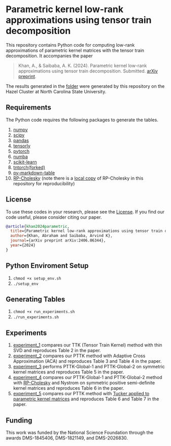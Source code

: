 # Parametric kernel low-rank approximations using tensor train decomposition
This repository contains Python code for computing low-rank approximations of parametric kernel matrices with the tensor train decomposition. It accompanies the paper
> Khan, A., & Saibaba, A. K. (2024). Parametric kernel low-rank approximations using tensor train decomposition. Submitted. [arXiv preprint](https://arxiv.org/abs/2406.06344).

The results generated in the [folder](https://github.com/awkhan3/ParametricTensorTrainKernel/tree/main/experiments_out) were generated by this repository on the Hazel Cluster at North Carolina State University.

## Requirements
The Python code requires the following packages to generate the tables.
1. [numpy](https://github.com/numpy/numpy)
2. [scipy](https://github.com/scipy/scipy)
3. [pandas](https://github.com/pandas-dev/pandas)
4. [tensorly](https://github.com/tensorly/tensorly)
5. [pytorch](https://github.com/pytorch/pytorch)
6. [numba](https://github.com/numba/numba)
7. [scikit-learn](https://github.com/scikit-learn/scikit-learn)
8. [tntorch(forked)](https://github.com/awkhan3/tntorch)
9. [py-markdown-table](https://pypi.org/project/py-markdown-table/)
10. [RP-Cholesky](https://github.com/eepperly/Randomly-Pivoted-Cholesky) (note there is a [local copy](https://github.com/awkhan3/ParametricTensorTrainKernel/tree/main/rpchol) of RP-Cholesky in this repository for reproducibility)

## License
To use these codes in your research, please see the [License](LICENSE). If you find our code useful, please consider citing our paper.
```bibtex
@article{khan2024parametric,
  title={Parametric kernel low-rank approximations using tensor train decomposition},
  author={Khan, Abraham and Saibaba, Arvind K},
  journal={arXiv preprint arXiv:2406.06344},
  year={2024}
}
```
## Python Enviroment Setup
1. `chmod +x setup_env.sh`
2. `./setup_env`

## Generating Tables
1. `chmod +x run_experiments.sh`
2. `./run_experiments.sh`

## Experiments
1. [experiment_1](https://github.com/awkhan3/ParametricTensorTrainKernel/blob/main/experiments/experiment_1.py) compares our TTK (Tensor Train Kernel) method with thin SVD and reproduces Table 2 in the paper. 
2. [experiment_2](https://github.com/awkhan3/ParametricTensorTrainKernel/blob/main/experiments/experiment_2.py) compares our PTTK method with Adaptive Cross Approximation (ACA) and reproduces Table 3 and Table 4 in the paper.
3. [experiment_3](https://github.com/awkhan3/ParametricTensorTrainKernel/blob/main/experiments/experiment_3.py) performs PTTK-Global-1 and PTTK-Global-2 on symmetric kernel matrices and reproduces Table 5 in the paper.
4. [experiment_4](https://github.com/awkhan3/ParametricTensorTrainKernel/blob/main/experiments/experiment_4.py) compares our PTTK-Global-1 and PTTK-Global-2 method with [RP-Cholesky](https://github.com/eepperly/Randomly-Pivoted-Cholesky) and Nystrom on symmetric positive semi-definite kernel matrices and reproduces Table 6 in the paper.
5. [experiment_5](https://github.com/awkhan3/ParametricTensorTrainKernel/blob/main/experiments/experiment_5.py) compares our PTTK method with [Tucker applied to parametric kernel matrices](https://link.springer.com/article/10.1007/s10444-022-09979-7)  and reproduces Table 6 and Table 7 in the paper.

## Funding
This work was funded by the National Science Foundation through the awards DMS-1845406, DMS-1821149, and 
DMS-2026830.


 

